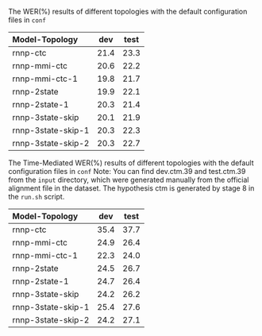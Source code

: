 The WER(%) results of different topologies with the default configuration files in `conf`

| Model-Topology     | dev        | test       |
| :----------------- | :--------: | :--------: |
| rnnp-ctc           | 21.4       | 23.3       |
| rnnp-mmi-ctc       | 20.6       | 22.2       |
| rnnp-mmi-ctc-1     | 19.8       | 21.7       |
| rnnp-2state        | 19.9       | 22.1       |
| rnnp-2state-1      | 20.3       | 21.4       |
| rnnp-3state-skip   | 20.1       | 21.9       |
| rnnp-3state-skip-1 | 20.3       | 22.3       |
| rnnp-3state-skip-2 | 20.3       | 22.7       |

The Time-Mediated WER(%) results of different topologies with the default configuration files in `conf`
Note: You can find dev.ctm.39 and test.ctm.39 from the `input` directory, which were generated manually from the official alignment file in the dataset.
The hypothesis ctm is generated by stage 8 in the `run.sh` script.

| Model-Topology     | dev        | test       |
| :----------------- | :--------: | :--------: |
| rnnp-ctc           | 35.4       | 37.7       |
| rnnp-mmi-ctc       | 24.9       | 26.4       |
| rnnp-mmi-ctc-1     | 22.3       | 24.0       |
| rnnp-2state        | 24.5       | 26.7       |
| rnnp-2state-1      | 24.7       | 26.4       |
| rnnp-3state-skip   | 24.2       | 26.2       |
| rnnp-3state-skip-1 | 25.4       | 27.6       |
| rnnp-3state-skip-2 | 24.2       | 27.1       |
